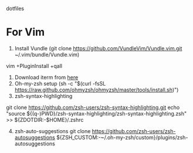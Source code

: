 dotfiles


# For Vim
1. Install Vundle (git clone https://github.com/VundleVim/Vundle.vim.git ~/.vim/bundle/Vundle.vim)

vim +PluginInstall +qall

1. Download iterm from [here](https://iterm2.com)
2. Oh-my-zsh setup (sh -c "$(curl -fsSL https://raw.github.com/ohmyzsh/ohmyzsh/master/tools/install.sh)")
3. zsh-syntax-highlighting

git clone https://github.com/zsh-users/zsh-syntax-highlighting.git
echo "source ${(q-)PWD}/zsh-syntax-highlighting/zsh-syntax-highlighting.zsh" >> ${ZDOTDIR:-$HOME}/.zshrc


4. zsh-auto-suggestions 
git clone https://github.com/zsh-users/zsh-autosuggestions ${ZSH_CUSTOM:-~/.oh-my-zsh/custom}/plugins/zsh-autosuggestions
